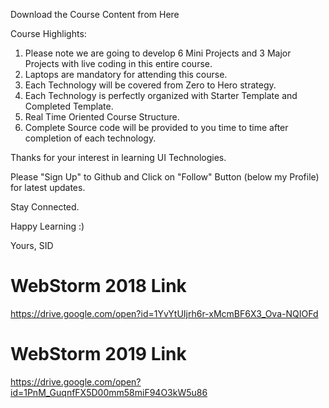 Download the Course Content from Here

Course Highlights:

1) Please note we are going to develop 6 Mini Projects and 3 Major Projects with live coding in this entire course.
2) Laptops are mandatory for attending this course.
3) Each Technology will be covered from Zero to Hero strategy.
4) Each Technology is perfectly organized with Starter Template and Completed Template.
5) Real Time Oriented Course Structure.
6) Complete Source code will be provided to you time to time after completion of each technology.

Thanks for your interest in learning UI Technologies.

Please "Sign Up" to Github and Click on "Follow" Button (below my Profile) for latest updates.

Stay Connected.

Happy Learning :)

Yours,
SID

# WebStorm 2018 Link

https://drive.google.com/open?id=1YvYtUIjrh6r-xMcmBF6X3_Ova-NQIOFd

# WebStorm 2019 Link
https://drive.google.com/open?id=1PnM_GuqnfFX5D00mm58miF94O3kW5u86
